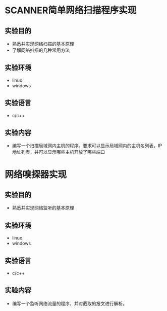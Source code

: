 # SCANNER简单网络扫描程序实现
## 实验目的
- 熟悉并实现网络扫描的基本原理
- 了解网络扫描的几种常用方法
## 实验环境
- linux
- windows
## 实验语言
- c/c++
## 实验内容
- 编写一个扫描局域网内主机的程序。要求可以显示局域网内的主机名列表，IP地址列表，并可以显示哪些主机开放了哪些端口


# 网络嗅探器实现
## 实验目的
- 熟悉并实现网络监听的基本原理
## 实验环境
- linux
- windows
## 实验语言
- c/c++
## 实验内容
- 编写一个监听网络流量的程序，并对截取的报文进行解析。